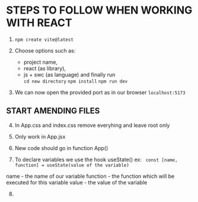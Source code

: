<!-- # React + Vite

This template provides a minimal setup to get React working in Vite with HMR and some ESLint rules.

Currently, two official plugins are available:

- [@vitejs/plugin-react](https://github.com/vitejs/vite-plugin-react/blob/main/packages/plugin-react/README.md) uses [Babel](https://babeljs.io/) for Fast Refresh
- [@vitejs/plugin-react-swc](https://github.com/vitejs/vite-plugin-react-swc) uses [SWC](https://swc.rs/) for Fast Refresh
 -->


# STEPS TO FOLLOW WHEN WORKING WITH REACT 

1. ` npm create vite@latest `

2. Choose options such as:
    - project name, 
    - react (as library), 
    - js + swc (as language) 
    and finally run  
    ` cd new directory `
    ` npm install `
    ` npm run dev `

3. We can now open the provided port as in our browser 
` localhost:5173 `

## START AMENDING FILES

4. In App.css and index.css remove everyhing and leave root only

5. Only work in App.jsx

6. New code should go in function App()

7. To declare variables we use the hook useState()
ex:
` const [name, function] = useState(value of the variable)`

name - the name of our variable
function - the function which will be executed for this variable
value - the value of the variable

8. 
